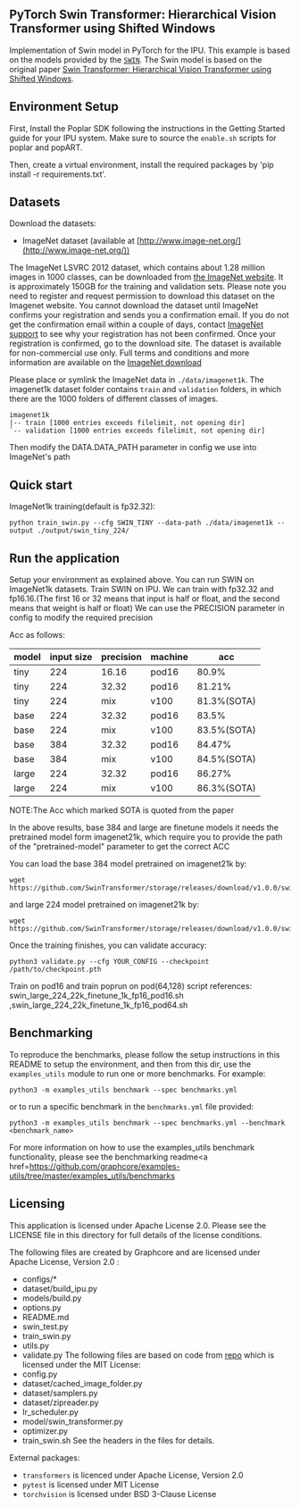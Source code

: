 PyTorch Swin Transformer: Hierarchical Vision Transformer using Shifted Windows
---

Implementation of Swin model in PyTorch for the IPU. This example is based on the models provided by the [`SWIN`](https://github.com/microsoft/Swin-Transformer). The Swin model is based on the original paper [Swin Transformer: Hierarchical Vision Transformer using Shifted Windows](https://arxiv.org/pdf/2103.14030.pdf).

## Environment Setup

First, Install the Poplar SDK following the instructions in the Getting Started guide for your IPU system. Make sure to source the `enable.sh` scripts for poplar and popART.

Then, create a virtual environment, install the required packages by 'pip install -r requirements.txt'.


## Datasets

Download the datasets:
* ImageNet dataset (available at [http://www.image-net.org/](http://www.image-net.org/))

The ImageNet LSVRC 2012 dataset, which contains about 1.28 million images in 1000 classes, can be downloaded from [the ImageNet website](http://www.image-net.org/download). It is approximately 150GB for the training and validation sets. Please note you need to register and request permission to download this dataset on the Imagenet website. You cannot download the dataset until ImageNet confirms your registration and sends you a confirmation email. If you do not get the confirmation email within a couple of days, contact [ImageNet support](support@imagenet.org) to see why your registration has not been confirmed. Once your registration is confirmed, go to the download site. The dataset is available for non-commercial use only. Full terms and conditions and more information are available on the [ImageNet download](http://www.image-net.org/download)

Please place or symlink the ImageNet data in `./data/imagenet1k`.
The imagenet1k dataset folder contains `train` and `validation` folders, in which there are the 1000 folders of different classes of images.
```console
imagenet1k
|-- train [1000 entries exceeds filelimit, not opening dir]
`-- validation [1000 entries exceeds filelimit, not opening dir]
```
Then modify the DATA.DATA_PATH parameter in config we use into ImageNet's path

## Quick start
ImageNet1k training(default is fp32.32):
```console
python train_swin.py --cfg SWIN_TINY --data-path ./data/imagenet1k --output ./output/swin_tiny_224/
```

## Run the application

Setup your environment as explained above. You can run SWIN on ImageNet1k datasets. Train SWIN on IPU. 
We can train with fp32.32 and fp16.16.(The first 16 or 32 means that input is half or float, and the second means that weight is half or float)
We can use the PRECISION parameter in config to modify the required precision

Acc as follows: 

| model | input size | precision | machine |     acc     |
|-------|------------|-----------|---------|-------------|
| tiny  |   224      |    16.16  |  pod16  |    80.9%    |
| tiny  |   224      |    32.32  |  pod16  |    81.21%   |
| tiny  |   224      |     mix   |  v100   |  81.3%(SOTA)|
| base  |   224      |    32.32  |  pod16  |    83.5%    |
| base  |   224      |     mix   |  v100   |  83.5%(SOTA)|
| base  |   384      |    32.32  |  pod16  |    84.47%    |
| base  |   384      |     mix   |  v100   |  84.5%(SOTA)|
| large |   224      |    32.32  |  pod16  |    86.27%    |
| large |   224      |     mix   |  v100   |  86.3%(SOTA)|
NOTE:The Acc which marked SOTA is quoted from the paper

In the above results, base 384 and large are finetune models it needs the pretrained model form imagenet21k, which require you to provide the path of the "pretrained-model" parameter to get the correct ACC

You can load the base 384 model pretrained on imagenet21k by:
```console
wget https://github.com/SwinTransformer/storage/releases/download/v1.0.0/swin_base_patch4_window7_224_22k.pth
```
and large 224 model pretrained on imagenet21k by: 
```console
wget https://github.com/SwinTransformer/storage/releases/download/v1.0.0/swin_large_patch4_window7_224_22k.pth
```

Once the training finishes, you can validate accuracy:
```console
python3 validate.py --cfg YOUR_CONFIG --checkpoint /path/to/checkpoint.pth
```
Train on pod16 and train poprun on pod(64,128)  script references: swin_large_224_22k_finetune_1k_fp16_pod16.sh ,swin_large_224_22k_finetune_1k_fp16_pod64.sh

## Benchmarking

To reproduce the benchmarks, please follow the setup instructions in this README to setup the environment, and then from this dir, use the `examples_utils` module to run one or more benchmarks. For example:
```
python3 -m examples_utils benchmark --spec benchmarks.yml
```

or to run a specific benchmark in the `benchmarks.yml` file provided:
```
python3 -m examples_utils benchmark --spec benchmarks.yml --benchmark <benchmark_name>
```

For more information on how to use the examples_utils benchmark functionality, please see the <a>benchmarking readme<a href=<https://github.com/graphcore/examples-utils/tree/master/examples_utils/benchmarks>

## Licensing
This application is licensed under Apache License 2.0. Please see the LICENSE file in this directory for full details of the license conditions.

The following files are created by Graphcore and are licensed under Apache License, Version 2.0 :
* configs/*
* dataset/build_ipu.py
* models/build.py
* options.py
* README.md
* swin_test.py
* train_swin.py
* utils.py
* validate.py
The following files are based on code from [repo](https://github.com/microsoft/Swin-Transformer) which is licensed under the  MIT License: 
* config.py
* dataset/cached_image_folder.py
* dataset/samplers.py
* dataset/zipreader.py
* lr_scheduler.py
* model/swin_transformer.py
* optimizer.py
* train_swin.sh
See the headers in the files for details.
  
External packages:
- `transformers` is licenced under Apache License, Version 2.0
- `pytest` is licensed under MIT License
- `torchvision` is licensed under BSD 3-Clause License